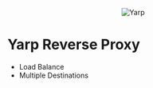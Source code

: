  
<p align="center"> <img src="https://github.com/microsoft/reverse-proxy/blob/main/assets/icon.png" alt="Yarp" /> </p>

# Yarp Reverse Proxy

- Load Balance
- Multiple Destinations
